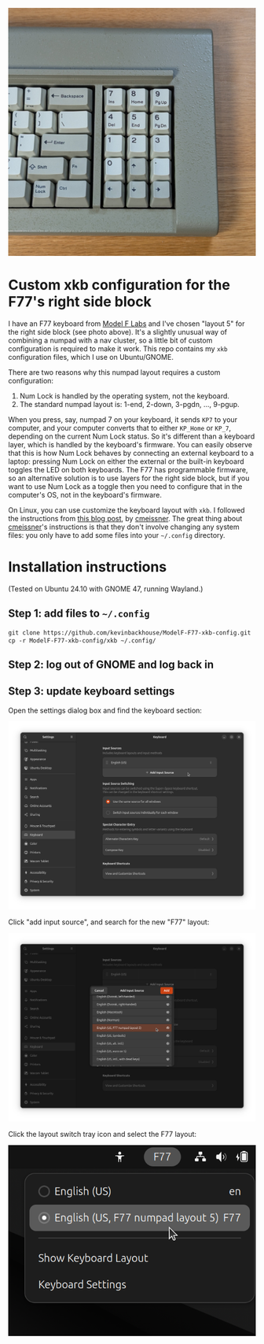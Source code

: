 ![Num pad right side block 5](images/numpad_rhs_block_5.jpg)

# Custom xkb configuration for the F77's right side block

I have an F77 keyboard from [Model F
Labs](https://www.modelfkeyboards.com/) and I've chosen "layout 5" for
the right side block (see photo above). It's a slightly unusual way of
combining a numpad with a nav cluster, so a little bit of custom
configuration is required to make it work. This repo contains my `xkb`
configuration files, which I use on Ubuntu/GNOME.

There are two reasons why this numpad layout requires a custom configuration:

1. Num Lock is handled by the operating system, not the keyboard.
2. The standard numpad layout is: 1-end, 2-down, 3-pgdn, ..., 9-pgup.

When you press, say, numpad 7 on your keyboard, it sends `KP7` to your
computer, and your computer converts that to either `KP_Home` or
`KP_7`, depending on the current Num Lock status. So it's different
than a keyboard layer, which is handled by the keyboard's
firmware. You can easily observe that this is how Num Lock behaves by
connecting an external keyboard to a laptop: pressing Num Lock on
either the external or the built-in keyboard toggles the LED on both
keyboards. The F77 has programmable firmware, so an alternative
solution is to use layers for the right side block, but if you want to
use Num Lock as a toggle then you need to configure that in the
computer's OS, not in the keyboard's firmware.

On Linux, you can use customize the keyboard layout with `xkb`. I
followed the instructions from [this blog
post](https://codeaffen.org/2023/09/16/custom-keyboard-layouts-with-xkb/),
by [cmeissner](https://github.com/cmeissner). The great thing about
[cmeissner](https://github.com/cmeissner)'s instructions is that they
don't involve changing any system files: you only have to add some
files into your `~/.config` directory.

# Installation instructions

(Tested on Ubuntu 24.10 with GNOME 47, running Wayland.)

## Step 1: add files to `~/.config`

```
git clone https://github.com/kevinbackhouse/ModelF-F77-xkb-config.git
cp -r ModelF-F77-xkb-config/xkb ~/.config/
```

## Step 2: log out of GNOME and log back in

## Step 3: update keyboard settings

Open the settings dialog box and find the keyboard section:

![Keyboard settings](images/settings-keyboard.png)

Click "add input source", and search for the new "F77" layout:

![Keyboard settings: add input source](images/settings-add-input-source.png)

Click the layout switch tray icon and select the F77 layout:

![Layout switch tray icon](images/layout-switch-tray-icon.png)
